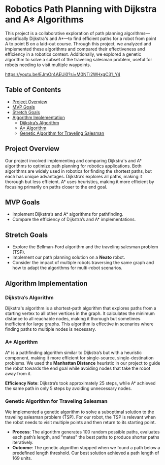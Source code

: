 # Robotics Path Planning with Dijkstra and A* Algorithms

This project is a collaborative exploration of path planning algorithms—specifically Dijkstra's and A*—to find efficient paths for a robot from point A to point B on a laid-out course. Through this project, we analyzed and implemented these algorithms and compared their effectiveness and efficiency in a robotics context. Additionally, we explored a genetic algorithm to solve a subset of the traveling salesman problem, useful for robots needing to visit multiple waypoints.

https://youtu.be/EJmOr4AEUi0?si=M0NTi2WHxgC31_Y4

## Table of Contents
- [Project Overview](#project-overview)
- [MVP Goals](#mvp-goals)
- [Stretch Goals](#stretch-goals)
- [Algorithm Implementation](#algorithm-implementation)
  - [Dijkstra’s Algorithm](#dijkstras-algorithm)
  - [A* Algorithm](#a-algorithm)
  - [Genetic Algorithm for Traveling Salesman](#genetic-algorithm-for-traveling-salesman)

## Project Overview
Our project involved implementing and comparing Dijkstra's and A* algorithms to optimize path planning for robotics applications. Both algorithms are widely used in robotics for finding the shortest paths, but each has unique advantages. Dijkstra’s explores all paths, making it thorough but less efficient. A* uses heuristics, making it more efficient by focusing primarily on paths closer to the end goal.

## MVP Goals
- Implement Dijkstra’s and A* algorithms for pathfinding.
- Compare the efficiency of Dijkstra’s and A* implementations.

## Stretch Goals
- Explore the Bellman-Ford algorithm and the traveling salesman problem (TSP).
- Implement our path planning solution on a **Neato** robot.
- Consider the impact of multiple robots traversing the same graph and how to adapt the algorithms for multi-robot scenarios.

## Algorithm Implementation

### Dijkstra’s Algorithm
Dijkstra's algorithm is a shortest-path algorithm that explores paths from a starting vertex to all other vertices in the graph. It calculates the minimum distance to all reachable nodes, making it thorough but sometimes inefficient for large graphs. This algorithm is effective in scenarios where finding paths to multiple nodes is necessary.

### A* Algorithm
A* is a pathfinding algorithm similar to Dijkstra’s but with a heuristic component, making it more efficient for single-source, single-destination problems. We used the **Manhattan Distance** heuristic in our project to guide the robot towards the end goal while avoiding nodes that take the robot away from it.

**Efficiency Note**: Dijkstra’s took approximately 25 steps, while A* achieved the same path in only 5 steps by avoiding unnecessary nodes.

### Genetic Algorithm for Traveling Salesman
We implemented a genetic algorithm to solve a suboptimal solution to the traveling salesman problem (TSP). For our robot, the TSP is relevant when the robot needs to visit multiple points and then return to its starting point.

- **Process**: The algorithm generates 100 random possible paths, evaluates each path’s length, and "mates" the best paths to produce shorter paths iteratively.
- **Outcome**: The genetic algorithm stopped when we found a path below a predefined length threshold. Our best solution achieved a path length of 169 units.

